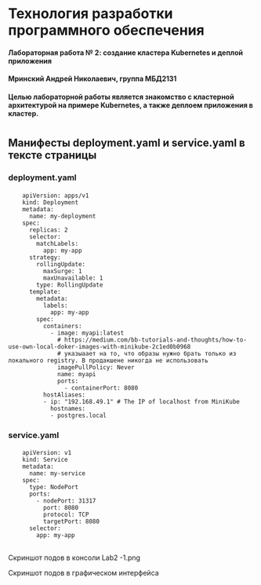 # Технология разработки программного обеспечения
#### Лабораторная работа № 2: создание кластера Kubernetes и деплой приложения
#### Мринский Андрей Николаевич, группа МБД2131
#### Целью лабораторной работы является знакомство с кластерной архитектурой на примере Kubernetes, а также деплоем приложения в кластер.
#
## **Манифесты deployment.yaml и service.yaml в тексте страницы**

### deployment.yaml
####
#### 
        apiVersion: apps/v1
        kind: Deployment
        metadata:
          name: my-deployment
        spec:
          replicas: 2
          selector:
            matchLabels:
              app: my-app
          strategy:
            rollingUpdate:
              maxSurge: 1
              maxUnavailable: 1
            type: RollingUpdate
          template:
            metadata:
              labels:
                app: my-app
            spec:
              containers:
                - image: myapi:latest
                  # https://medium.com/bb-tutorials-and-thoughts/how-to-use-own-local-doker-images-with-minikube-2c1ed0b0968
                  # указыаает на то, что образы нужно брать только из локального registry. В продакшене никогда не использовать
                  imagePullPolicy: Never 
                  name: myapi
                  ports:
                    - containerPort: 8080
              hostAliases:
              - ip: "192.168.49.1" # The IP of localhost from MiniKube
                hostnames:
                - postgres.local

### service.yaml
####
####
        apiVersion: v1
        kind: Service
        metadata:
          name: my-service
        spec:
          type: NodePort
          ports:
            - nodePort: 31317
              port: 8080
              protocol: TCP
              targetPort: 8080
          selector:
            app: my-app
            
  ##
  Скриншот подов в консоли
  Lab2 -1.png
  
  
  Скриншот подов в графическом интерфейса
  
  
  
            
